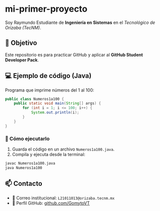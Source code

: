 # mi-primer-proyecto


Soy Raymundo Estudiante de **Ingeniería en Sistemas** en el *Tecnológico de Orizaba (TecNM)*.  

## 🚀 Objetivo  
Este repositorio es para practicar GitHub y aplicar al **GitHub Student Developer Pack**.  

## 💻 Ejemplo de código (Java)  
Programa que imprime números del 1 al 100:  

```java
public class Numeros1a100 {
    public static void main(String[] args) {
        for (int i = 1; i <= 100; i++) {
            System.out.println(i);
        }
    }
}
```

### 📌 Cómo ejecutarlo  
1. Guarda el código en un archivo `Numeros1a100.java`.  
2. Compila y ejecuta desde la terminal:  
```bash
javac Numeros1a100.java
java Numeros1a100
```

## 📫 Contacto  
- 📧 Correo institucional: `L21011013@orizaba.tecnm.mx`  
- 🔗 Perfil GitHub: [github.com/GomytoVT](https://github.com/GomytoVT)  
